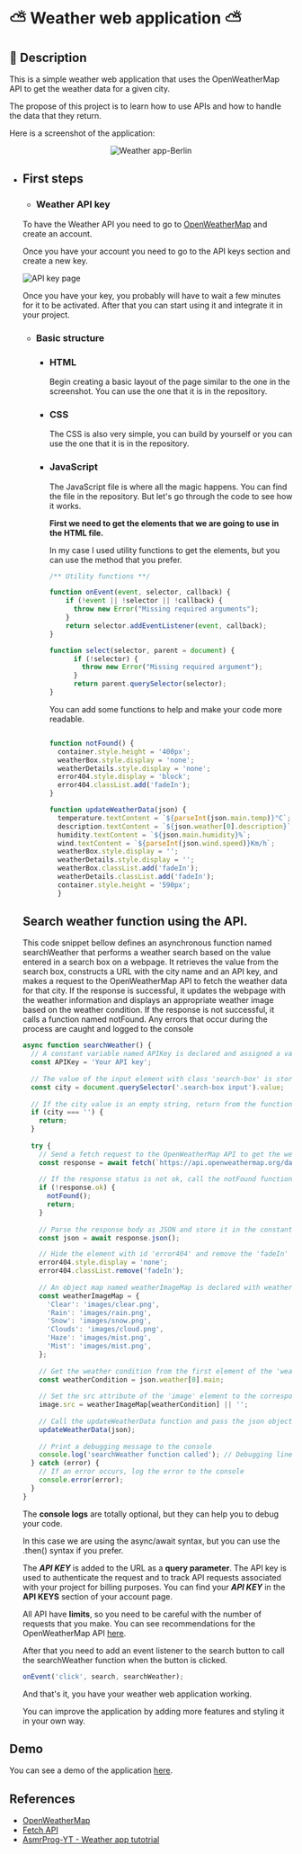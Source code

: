 # ⛅ Weather web application ⛅

## 📑 Description

This is a simple weather web application that uses the OpenWeatherMap API to get the weather data for a given city. 

The propose of this project is to learn how to use 
APIs and how to handle the data that they return.

Here is a screenshot of the application:

<div align="center">

![Weather app-Berlin](image-3.png)

</div>

##

- ## First steps
  
    - ### Weather API key
  
    To have the Weather API you need to go to [OpenWeatherMap](https://openweathermap.org/) and create an account.

    Once you have your account you need to go to the API keys section and create a new key.

    ![API key page](image-2.png)

    Once you have your key, you probably will have to wait a few minutes for it to be activated. After that you can start using it and integrate it in your project.

    - ### Basic structure
      - ### HTML
        
        Begin creating a basic layout of the page similar to the one in the screenshot. You can use the one that it is in the repository.
         
      - ### CSS
        
        The CSS is also very simple, you can build by yourself or you can use the one that it is in the repository.

      - ### JavaScript

        The JavaScript file is where all the magic happens. You can find the file in the repository. But let's go through the code to see how it works.
        
        **First we need to get the elements that we are going to use in the HTML file.**

        In my case I used utility functions to get the elements, but you can use the method that you prefer.

        ```javascript
        /** Utility functions **/
        
        function onEvent(event, selector, callback) {
            if (!event || !selector || !callback) {
              throw new Error("Missing required arguments");
            }
            return selector.addEventListener(event, callback);
        }

        function select(selector, parent = document) {
              if (!selector) {
                throw new Error("Missing required argument");
              }
              return parent.querySelector(selector);
        }

        ```

        You can add some functions to help and make your code more readable.

        ```javascript

        function notFound() {
          container.style.height = '400px';
          weatherBox.style.display = 'none';
          weatherDetails.style.display = 'none';
          error404.style.display = 'block';
          error404.classList.add('fadeIn');
        }
        
        function updateWeatherData(json) {
          temperature.textContent = `${parseInt(json.main.temp)}°C`;
          description.textContent = `${json.weather[0].description}`;
          humidity.textContent = `${json.main.humidity}%`;
          wind.textContent = `${parseInt(json.wind.speed)}Km/h`;
          weatherBox.style.display = '';
          weatherDetails.style.display = '';
          weatherBox.classList.add('fadeIn');
          weatherDetails.classList.add('fadeIn');
          container.style.height = '590px';
          }
        ```
        
  
  ## **Search weather function using the API.**

       
  This code snippet bellow defines an asynchronous function named searchWeather that performs a weather search based on the value entered in a search box on a webpage. It retrieves the value from the search box, constructs a URL with the city name and an API key, and makes a request to the OpenWeatherMap API to fetch the weather data for that city. If the response is successful, it updates the webpage with the weather information and displays an appropriate weather image based on the weather condition. If the response is not successful, it calls a function named notFound. Any errors that occur during the process are caught and logged to the console
  ```javascript
  async function searchWeather() {
    // A constant variable named APIKey is declared and assigned a value
    const APIKey = 'Your API key';
    
    // The value of the input element with class 'search-box' is stored in the constant variable city
    const city = document.querySelector('.search-box input').value;
    
    // If the city value is an empty string, return from the function
    if (city === '') {
      return;
    }
    
    try {
      // Send a fetch request to the OpenWeatherMap API to get the weather data for the specified city
      const response = await fetch(`https://api.openweathermap.org/data/2.5/weather?q=${city}&units=metric&appid=${APIKey}`);
    
      // If the response status is not ok, call the notFound function and return from the function
      if (!response.ok) {
        notFound();
        return;
      }
      
      // Parse the response body as JSON and store it in the constant variable json
      const json = await response.json();

      // Hide the element with id 'error404' and remove the 'fadeIn' class from it
      error404.style.display = 'none';
      error404.classList.remove('fadeIn');
    
      // An object map named weatherImageMap is declared with weather conditions as keys and image paths as values
      const weatherImageMap = {
        'Clear': 'images/clear.png',
        'Rain': 'images/rain.png',
        'Snow': 'images/snow.png',
        'Clouds': 'images/cloud.png',
        'Haze': 'images/mist.png',
        'Mist': 'images/mist.png',
      };
    
      // Get the weather condition from the first element of the 'weather' array in the JSON response
      const weatherCondition = json.weather[0].main;
      
      // Set the src attribute of the 'image' element to the corresponding image path from the weatherImageMap, or an empty string if not found
      image.src = weatherImageMap[weatherCondition] || '';
      
      // Call the updateWeatherData function and pass the json object as an argument
      updateWeatherData(json);
      
      // Print a debugging message to the console
      console.log('searchWeather function called'); // Debugging line
    } catch (error) {
      // If an error occurs, log the error to the console
      console.error(error);
    }
  }
  ```
  The **console logs** are totally optional, but they can help you to debug your code.
  
  In this case we are using the async/await syntax, but you can use the .then() syntax if you prefer.

  The **_API KEY_** is added to the URL as a **query parameter**. The API key is used to authenticate the request and to track API requests associated with your project for billing purposes. You can find your **_API KEY_** in the **API KEYS** section of your account page.

  All API have **limits**, so you need to be careful with the number of requests that you make. You can see recommendations for the OpenWeatherMap API [here](https://openweathermap.org/appid#use).

  After that you need to add an event listener to the search button to call the searchWeather function when the button is clicked.

  ```javascript
  onEvent('click', search, searchWeather);
  ```
  And that's it, you have your weather web application working.

  You can improve the application by adding more features and styling it in your own way.

## Demo

You can see a demo of the application [here](https://marcelolop.github.io/weather_app/).

## References

- [OpenWeatherMap](https://openweathermap.org/)
- [Fetch API](https://developer.mozilla.org/en-US/docs/Web/API/Fetch_API)
- [AsmrProg-YT - Weather app tutotrial ](https://github.com/AsmrProg-YT/100-days-of-javascript/tree/master/Day%20%2310%20-%20Weather%20App)
